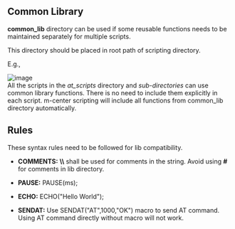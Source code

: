
## Common Library ##
**common_lib** directory can be used if some reusable functions needs to be maintained separately for multiple scripts.

This directory should be placed in root path of scripting directory.

E.g.,

![image](https://user-images.githubusercontent.com/39135614/132848381-6a7fb581-49b5-44e7-8fd9-dbb707fc0f1f.png)	   
All the scripts in the *at_scripts* directory and *sub-directories* can use common library functions.
There is no need to include them explicitly in each script.
m-center scripting will include all functions from common_lib directory automatically.

## Rules ##
These syntax rules need to be followed for lib compatibility.

- **COMMENTS:** **\\\\** shall be used for comments in the string. Avoid using **#** for comments in lib directory.

- **PAUSE:**	PAUSE(ms);

- **ECHO:**  	ECHO("Hello World");

- **SENDAT:** Use SENDAT("AT",1000,"OK") macro to send AT command. Using AT command directly without macro will not work.

